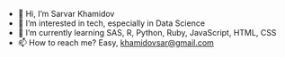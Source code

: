 - 👋 Hi, I’m Sarvar Khamidov
- 👀 I’m interested in tech, especially in Data Science 
- 🌱 I’m currently learning SAS, R, Python, Ruby, JavaScript, HTML, CSS
- 📫 How to reach me? Easy, khamidovsar@gmail.com

<!---
khsarvar/khsarvar is a ✨ special ✨ repository because its `README.md` (this file) appears on your GitHub profile.
You can click the Preview link to take a look at your changes.
--->
